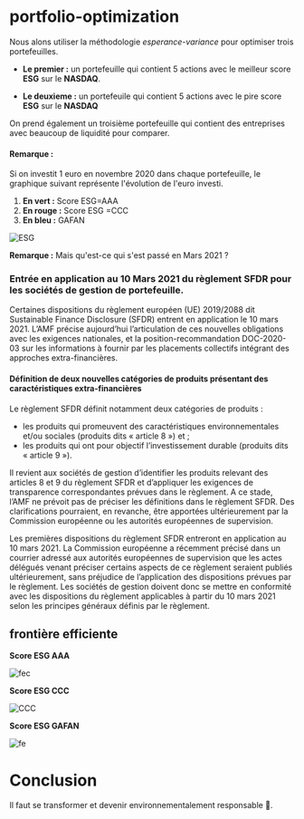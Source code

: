 # portfolio-optimization

Nous alons utiliser la méthodologie *esperance-variance* pour optimiser trois portefeuilles.

*   **Le premier :** un portefeuille qui contient  5 actions avec le meilleur score **ESG** sur le **NASDAQ**.

*   **Le deuxieme :** un portefeuile qui contient 5 actions avec le pire score **ESG** sur le **NASDAQ**


On prend également un troisième portefeuille qui contient des entreprises avec beaucoup de liquidité pour comparer. 

#### **Remarque :**

Si on investit 1 euro en novembre 2020 dans chaque portefeuille, le graphique suivant représente l'évolution de l'euro investi.


1.   **En vert :** Score ESG=AAA
2.   **En rouge :** Score ESG =CCC
3.   **En bleu :** GAFAN 


![ESG](https://user-images.githubusercontent.com/87573896/161515426-cd21ca92-2fe4-42f7-97b7-1a9509ff5e6d.png)

**Remarque :** Mais qu'est-ce qui s'est passé en Mars 2021 ?

### Entrée en application au 10 Mars 2021 du règlement SFDR pour les sociétés de gestion de portefeuille.

Certaines dispositions du règlement européen (UE) 2019/2088 dit Sustainable Finance Disclosure (SFDR) entrent en application le 10 mars 2021. L’AMF précise aujourd’hui l’articulation de ces nouvelles obligations avec les exigences nationales, et la position-recommandation DOC-2020-03 sur les informations à fournir par les placements collectifs intégrant des approches extra-financières.

#### Définition de deux nouvelles catégories de produits présentant des caractéristiques extra-financières

Le règlement SFDR définit notamment deux catégories de produits :

*    les produits qui promeuvent des caractéristiques environnementales et/ou sociales (produits dits « article 8 ») et ;
*    les produits qui ont pour objectif l’investissement durable (produits dits « article 9 »).



Il revient aux sociétés de gestion d’identifier les produits relevant des articles 8 et 9 du règlement SFDR et d’appliquer les exigences de transparence correspondantes prévues dans le règlement. A ce stade, l’AMF ne prévoit pas de préciser les définitions dans le règlement SFDR. Des clarifications pourraient, en revanche, être apportées ultérieurement par la Commission européenne ou les autorités européennes de supervision.

Les premières dispositions du règlement SFDR entreront en application au 10 mars 2021. La Commission européenne a récemment précisé dans un courrier adressé aux autorités européennes de supervision que les actes délégués venant préciser certains aspects de ce règlement seraient publiés ultérieurement, sans préjudice de l’application des dispositions prévues par le règlement. Les sociétés de gestion doivent donc se mettre en conformité avec les dispositions du règlement applicables à partir du 10 mars 2021 selon les principes généraux définis par le règlement.



## **frontière efficiente**

**Score ESG AAA**

![fec](https://user-images.githubusercontent.com/87573896/161527460-5b1e0713-8141-4735-82d7-87f122decc50.png)

**Score ESG CCC**

![CCC](https://user-images.githubusercontent.com/87573896/161781135-99b25ee8-adcd-4083-bc61-9e30ae180311.png)


**Score ESG GAFAN**

![fe](https://user-images.githubusercontent.com/87573896/161527716-00b4f7bf-ac49-4ad0-baf8-d4bc16c08d1c.png)

# **Conclusion** 
Il faut se transformer et devenir environnementalement responsable 🌳.
